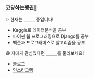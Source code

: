 ### 코딩하는펭귄🐧

✨ 현재는 `_____` 중입니다!
* Kaggle로 데이터분석을 공부
* 파이썬 웹 프로그래밍으로 Django를 공부
* 백준과 프로그래머스로 알고리즘을 공부




😆 저에게 관심있다면 `_____`를 둘러보세요!
* [블로그](https://cooding-penguin.netlify.app/)
* [인스타그램](https://www.instagram.com/cooding_penguin/)
